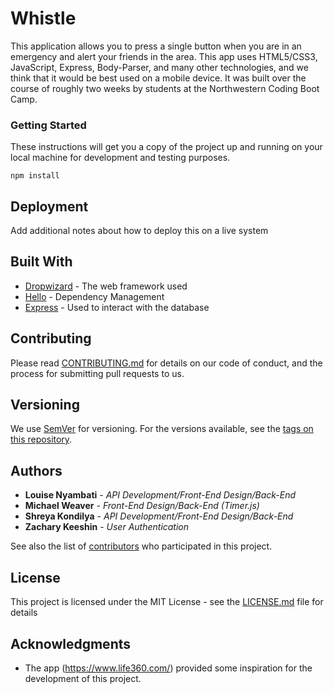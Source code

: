 # Whistle

This application allows you to press a single button when you are in an emergency and alert your friends
in the area. This app uses HTML5/CSS3, JavaScript, Express, Body-Parser, and many other technologies, and we think that it would be best used on a mobile device. It was built over the course of roughly two weeks by students at the Northwestern Coding Boot Camp.

### Getting Started

These instructions will get you a copy of the project up and running on your local machine for development and testing purposes.

```
npm install
```

## Deployment

Add additional notes about how to deploy this on a live system

## Built With

* [Dropwizard](http://www.dropwizard.io/1.0.2/docs/) - The web framework used
* [Hello](https://maven.apache.org/) - Dependency Management
* [Express](https://expressjs.com/) - Used to interact with the database

## Contributing

Please read [CONTRIBUTING.md](https://gist.github.com/PurpleBooth/b24679402957c63ec426) for details on our code of conduct, and the process for submitting pull requests to us.

## Versioning

We use [SemVer](http://semver.org/) for versioning. For the versions available, see the [tags on this repository](https://github.com/your/project/tags).

## Authors

* **Louise Nyambati** - *API Development/Front-End Design/Back-End*
* **Michael Weaver** - *Front-End Design/Back-End (Timer.js)*
* **Shreya Kondilya** - *API Development/Front-End Design/Back-End*
* **Zachary Keeshin** - *User Authentication*


See also the list of [contributors](https://github.com/LouiseNyambati/whistle/contributors) who participated in this project.

## License

This project is licensed under the MIT License - see the [LICENSE.md](LICENSE.md) file for details

## Acknowledgments

* The app (https://www.life360.com/) provided some inspiration for the development of this project.
